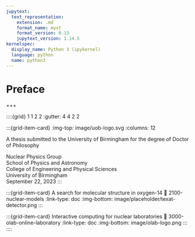 ```yaml
---
jupytext:
  text_representation:
    extension: .md
    format_name: myst
    format_version: 0.13
    jupytext_version: 1.14.5
kernelspec:
  display_name: Python 3 (ipykernel)
  language: python
  name: python3
---
```


# Preface

+++

::::{grid} 1 1 2 2
:gutter: 4 4 2 2

:::{grid-item-card}
:img-top: image/uob-logo.svg
:columns: 12

A thesis submitted to the University of Birmingham for the degree of Doctor of Philosophy

Nuclear Physics Group  
School of Physics and Astronomy  
College of Engineering and Physical Sciences  
University of Birmingham  
September 22, 2023
:::

:::{grid-item-card} A search for molecular structure in oxygen-14
:link: 2100-nuclear-models
:link-type: doc
:img-bottom: image/placeholder/texat-detector.png
:::

:::{grid-item-card} Interactive computing for nuclear laboratories
:link: 3000-olab-online-laboratory
:link-type: doc
:img-bottom: image/olab-logo.png
:::
::::
